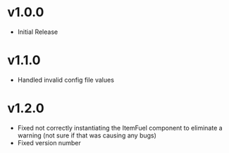# v1.0.0
- Initial Release

# v1.1.0
- Handled invalid config file values

# v1.2.0
- Fixed not correctly instantiating the ItemFuel component to eliminate a warning (not sure if that was causing any bugs)
- Fixed version number